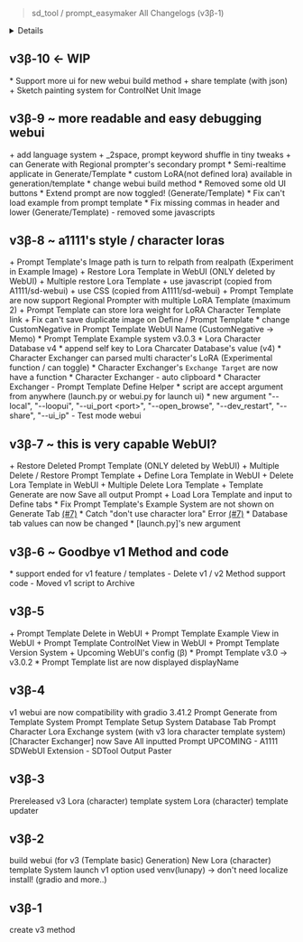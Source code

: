 > sd_tool / prompt_easymaker All Changelogs (v3β-1)

<details><br />+ Feature Addition <br />* Modify 
Already Feature <br />- Delete Feature <br/>= NO Update Upcoming</details>

## v3β-10 <- WIP
\* Support more ui for new webui build method
\+ share template (with json)
\+ Sketch painting system for ControlNet Unit Image

## v3β-9 ~ more readable and easy debugging webui
\+ add language system
\+ _2space, prompt keyword shuffle in tiny tweaks
\+ can Generate with Regional prompter's secondary prompt
\* Semi-realtime applicate in Generate/Template
\* custom LoRA(not defined lora) available in generation/template
\* change webui build method
\* Removed some old UI buttons
\* Extend prompt are now toggled! (Generate/Template)
\* Fix can't load example from prompt template
\* Fix missing commas in header and lower (Generate/Template)
\- removed some javascripts

## v3β-8 ~ a1111's style / character loras
\+ Prompt Template's Image path is turn to relpath from realpath (Experiment in Example Image)
\+ Restore Lora Template in WebUI (ONLY deleted by WebUI)
\+ Multiple restore Lora Template
\+ use javascript (copied from A1111/sd-webui)
\+ use CSS (copied from A1111/sd-webui)
\+ Prompt Template are now support Regional Prompter with multiple LoRA Template (maximum 2)
\+ Prompt Template can store lora weight for LoRA Character Template link
\+ Fix can't save duplicate image on Define / Prompt Template
\* change CustomNegative in Prompt Template WebUI Name (CustomNegative -> Memo)
\* Prompt Template Example system v3.0.3
\* Lora Character Database v4
\* append self key to Lora Charcater Database's value (v4) 
\* Character Exchanger can parsed multi character's LoRA (Experimental function / can toggle)
\* Character Exchanger's `Exchange Target` are now have a function
\* Character Exchanger - auto clipboard
\* Character Exchanger - Prompt Template Define Helper
\* script are accept argument from anywhere (launch.py or webui.py for launch ui)
\* new argument  "--local", "--loopui", "--ui_port \<port\>", "--open_browse", "--dev_restart", "--share", "--ui_ip"
\- Test mode webui

## v3β-7 ~ this is very capable WebUI?
\+ Restore Deleted Prompt Template (ONLY deleted by WebUI)
\+ Multiple Delete / Restore Prompt Template 
\+ Define Lora Template in WebUI
\+ Delete Lora Template in WebUI
\+ Multiple Delete Lora Template
\+ Template Generate are now Save all output Prompt
\+ Load Lora Template and input to Define tabs
\* Fix Prompt Template's Example System are not shown on Generate Tab [(#7)](https://github.com/luna724/luna_py/issues/7)
\* Catch "don't use character lora" Error [(#7)](https://github.com/luna724/luna_py/issues/7)
\* Database tab values can now be changed
\* [launch.py]'s new argument

## v3β-6 ~ Goodbye v1 Method and code
\* support ended for v1 feature / templates
\- Delete v1 / v2 Method support code
\- Moved v1 script to Archive

## v3β-5
\+ Prompt Template Delete in WebUI
\+ Prompt Template Example View in WebUI
\+ Prompt Template ControlNet View in WebUI 
\+ Prompt Template Version System
\+ Upcoming WebUI's config (β)
\* Prompt Template v3.0 -> v3.0.2
\* Prompt Template list are now displayed displayName

## v3β-4
v1 webui are now compatibility with gradio 3.41.2
Prompt Generate from Template System
Prompt Template Setup System
Database Tab
Prompt Character Lora Exchange system (with v3 lora character template system)
[Character Exchanger] now Save All inputted Prompt 
UPCOMING - A1111 SDWebUI Extension - SDTool Output Paster 

## v3β-3
Prereleased v3 Lora (character) template system
Lora (character) template updater

## v3β-2
build webui (for v3 (Template basic) Generation)
New Lora (character) template System
launch v1 option
used venv(lunapy) -> don't need localize install! (gradio and more..)

## v3β-1
create v3 method